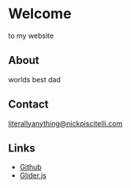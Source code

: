 Welcome
================

to my website

## About

worlds best dad

## Contact

literallyanything@nickpiscitelli.com

## Links

- [Github](https://github.com/NickPiscitelli/)
- [Glider.js](https://nickpiscitelli.github.io/Glider.js/)
